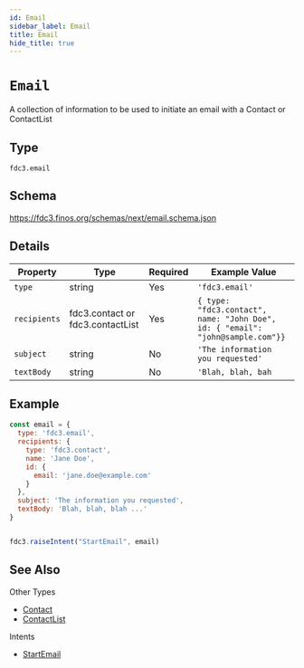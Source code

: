 ```yaml
---
id: Email
sidebar_label: Email
title: Email
hide_title: true
---
```

# `Email`

A collection of information to be used to initiate an email with a Contact or ContactList

## Type

`fdc3.email`

## Schema

<https://fdc3.finos.org/schemas/next/email.schema.json>

## Details

| Property          | Type                                  | Required | Example Value       |
|-------------------|---------------------------------------|----------|---------------------|
| `type`            | string                                | Yes      | `'fdc3.email'` |
| `recipients`      | fdc3.contact or fdc3.contactList      | Yes      | `{ type: "fdc3.contact", name: "John Doe", id: { "email": "john@sample.com"}}` |
| `subject`         | string                                | No       | `'The information you requested'`            |
| `textBody`        | string                                | No       | `'Blah, blah, bah`         |

## Example

```js
const email = {
  type: 'fdc3.email',
  recipients: {
    type: 'fdc3.contact',
    name: 'Jane Doe',
    id: {
      email: 'jane.doe@example.com'
    }
  },
  subject: 'The information you requested',
  textBody: 'Blah, blah, blah ...'
}


fdc3.raiseIntent("StartEmail", email)
```

## See Also

Other Types

- [Contact](Contact)
- [ContactList](ContactList)

Intents

- [StartEmail](../../intents/ref/StartEmail)
